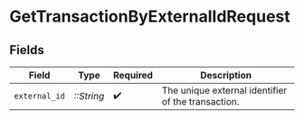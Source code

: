 # GetTransactionByExternalIdRequest


## Fields

| Field                                              | Type                                               | Required                                           | Description                                        |
| -------------------------------------------------- | -------------------------------------------------- | -------------------------------------------------- | -------------------------------------------------- |
| `external_id`                                      | *::String*                                         | :heavy_check_mark:                                 | The unique external identifier of the transaction. |